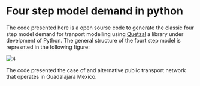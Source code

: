 # Four step model demand in python

The code presented here is a open sourse code to generate the classic four step model demand for tranport modelling using [Quetzal](https://github.com/systragroup/quetzal) a library under develpment of Python. 
The general structure of the fourt step model is represnted in the following figure: 


![4](https://user-images.githubusercontent.com/48104481/134217296-24ea73a7-c393-48fb-9e1d-bbfa38641594.png)


The code presented the case of and alternative public transport network that operates in Guadalajara Mexico. 
